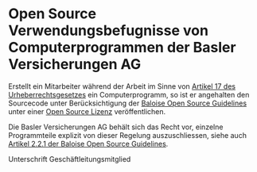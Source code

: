 # Open Source Verwendungsbefugnisse von Computerprogrammen der Basler Versicherungen AG

Erstellt ein Mitarbeiter während der Arbeit im Sinne von [Artikel 17 des Urheberrechtsgesetzes](https://www.admin.ch/opc/de/classified-compilation/19920251/index.html#a17) ein Computerprogramm, so ist er angehalten den Sourcecode unter Berücksichtigung der [Baloise Open Source Guidelines](https://baloise.github.io/open-source/docs/arc42/) unter einer [Open Source Lizenz](https://baloise.github.io/open-source/docs/arc42/#section-licenses) veröffentlichen.

Die Basler Versicherungen AG behält sich das Recht vor, einzelne Programmteile explizit von dieser Regelung auszuschliessen, siehe auch [Artikel 2.2.1 der Baloise Open Source Guidelines](https://baloise.github.io/open-source/docs/arc42/#_common_contribution_rules).


Unterschrift Geschäftleitungsmitglied
